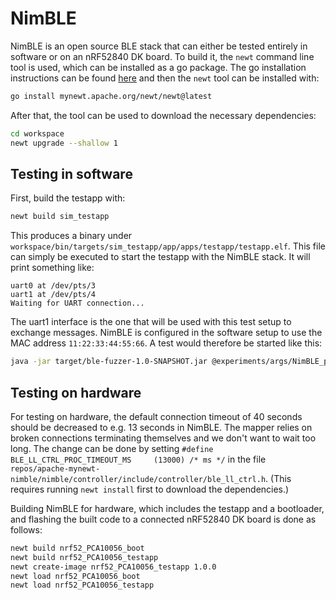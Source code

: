 # NimBLE

NimBLE is an open source BLE stack that can either be tested entirely in software or on an nRF52840 DK board. To build it, the `newt` command line tool is used, which can be installed as a go package. The go installation instructions can be found [here](https://go.dev/doc/install) and then the `newt` tool can be installed with:

```sh
go install mynewt.apache.org/newt/newt@latest
```

After that, the tool can be used to download the necessary dependencies:

```sh
cd workspace
newt upgrade --shallow 1
```

## Testing in software

First, build the testapp with:

```sh
newt build sim_testapp
```

This produces a binary under `workspace/bin/targets/sim_testapp/app/apps/testapp/testapp.elf`. This file can simply be executed to start the testapp with the NimBLE stack. It will print something like:

```
uart0 at /dev/pts/3
uart1 at /dev/pts/4
Waiting for UART connection...
```

The uart1 interface is the one that will be used with this test setup to exchange messages. NimBLE is configured in the software setup to use the MAC address `11:22:33:44:55:66`. A test would therefore be started like this:

```sh
java -jar target/ble-fuzzer-1.0-SNAPSHOT.jar @experiments/args/NimBLE_pairing -adapter /dev/pts/4 -connect "11:22:33:44:55:66"
```

## Testing on hardware

For testing on hardware, the default connection timeout of 40 seconds should be decreased to e.g. 13 seconds in NimBLE. The mapper relies on broken connections terminating themselves and we don't want to wait too long. The change can be done by setting `#define BLE_LL_CTRL_PROC_TIMEOUT_MS     (13000) /* ms */` in the file `repos/apache-mynewt-nimble/nimble/controller/include/controller/ble_ll_ctrl.h`. (This requires running `newt install` first to download the dependencies.)

Building NimBLE for hardware, which includes the testapp and a bootloader, and flashing the built code to a connected nRF52840 DK board is done as follows:

```sh
newt build nrf52_PCA10056_boot
newt build nrf52_PCA10056_testapp
newt create-image nrf52_PCA10056_testapp 1.0.0
newt load nrf52_PCA10056_boot
newt load nrf52_PCA10056_testapp
```
